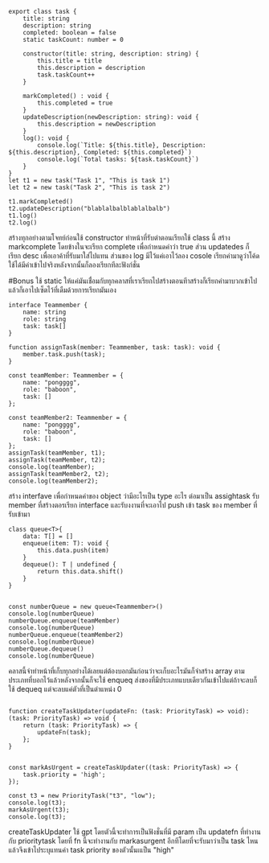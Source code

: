 ```
export class task {
    title: string
    description: string
    completed: boolean = false
    static taskCount: number = 0

    constructor(title: string, description: string) {
        this.title = title
        this.description = description
        task.taskCount++
    }

    markCompleted() : void {
        this.completed = true
    }
    updateDescription(newDescription: string): void {
        this.description = newDescription
    }
    log(): void {
        console.log(`Title: ${this.title}, Description: ${this.description}, Completed: ${this.completed}`)
        console.log(`Total tasks: ${task.taskCount}`)
    }
}
let t1 = new task("Task 1", "This is task 1")
let t2 = new task("Task 2", "This is task 2")

t1.markCompleted()
t2.updateDescription("blablalbalblablalbalb")
t1.log()
t2.log()
```
สร้างทุกอย่างตามโจทย์ก่อนใช้ constructor ทำหน้าที่รับต่าตอนเรียกใช้ class นี้
สร้าง markcomplete โดยข้างในจะเรียก  complete เพื่อกำหนดค่าว่า true ส่วน updatedes ก็เรียก desc เพื่อเอาค้าที่รับมาใส่ไปแทน
ส่วนของ log มีไว้แค่เอาไว้ลอง cosole เรียกค่ามาดูว่าโค้ดใช้ได้มีค่าเข้าไปจริงหลังจากนั้นก็ลองเรียกทีละฟังก์ชั่น



#Bonus
ใช้ static ให้แค่มันเชื่่อมกับทุกคลาสที่เราเรียกไปสร้างตอนทีาสร้างก็เรียกค่ามาบวกเข้าไปแล้วก็เอาไปเซ็ตไว้ที่เดืมด้วยการเรียกมันเอง

```
interface Teammember {
    name: string
    role: string
    task: task[]
}

function assignTask(member: Teammember, task: task): void {
    member.task.push(task);
}

const teamMember: Teammember = {
    name: "pongggg",
    role: "baboon",
    task: []
};

const teamMember2: Teammember = {
    name: "pongggg",
    role: "baboon",
    task: []
};
assignTask(teamMember, t1);
assignTask(teamMember, t2);
console.log(teamMember);
assignTask(teamMember2, t2);
console.log(teamMember2);
```

สร้าง interfave เพื่อกำหนดค่าของ object ว่ามีอะไรเป็น type อะไร ต่อมาเป็น assightask รับ member ที่สร้างตอรเรียก interface และรับงงานที่จะเอาไป push เข้า task ของ member ที่รับเข้ามา

```
class queue<T>{
    data: T[] = []
    enqueue(item: T): void {
        this.data.push(item)
    }
    dequeue(): T | undefined {
        return this.data.shift()
    }
}


const numberQueue = new queue<Teammember>()
console.log(numberQueue)
numberQueue.enqueue(teamMember)
console.log(numberQueue)
numberQueue.enqueue(teamMember2)
console.log(numberQueue)
numberQueue.dequeue()
console.log(numberQueue)
```

คลาสนี้จำทำหน้าที่เก็บทุกอย่างได้เลยแต่ต้องบอกมันก่อนว่าจะเก็บอะไรมันก็จำสร้าง array ตามประเภทที่บอกไว้แล้วหลังจากนั้นก็จะใช้ enqueq ส่งของที่มีประเภทแบบเดียวกันเข้าไปแต่ถ้าจะลบก็ใช้ dequeq แต่จะลบแค่ตัวที่เป็นตำแหน่ง 0

```

function createTaskUpdater(updateFn: (task: PriorityTask) => void): (task: PriorityTask) => void {
    return (task: PriorityTask) => {
        updateFn(task);
    };
}


const markAsUrgent = createTaskUpdater((task: PriorityTask) => {
    task.priority = 'high'; 
});

const t3 = new PriorityTask("t3", "low");
console.log(t3);
markAsUrgent(t3);
console.log(t3);
```
createTaskUpdater ใช้ gpt โดยตัวนี้จะทำการเป็นฟังชั่นที่มี param เป็น updatefn ที่ทำงานกับ prioritytask โดยที่ fn นี้จะทำงานกับ markasurgent อีกทีโดยที่จะรับมาว่าเป็น task ไหนแล้วจึงเข้าไประบุแทนค่า task priority ของตัวนั้นเแป็น "high"

